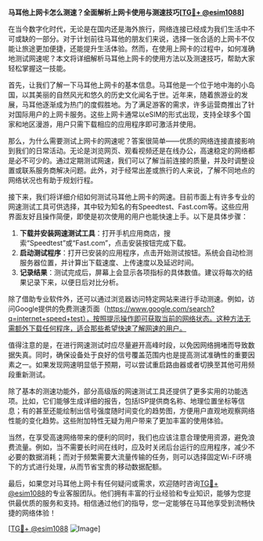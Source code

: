 **马耳他上网卡怎么测速？全面解析上网卡使用与测速技巧[[TG💪+ @esim1088](https://t.me/s/esim1088)]**

在当今数字化时代，无论是在国内还是海外旅行，网络连接已经成为我们生活中不可或缺的一部分。对于计划前往马耳他的朋友们来说，选择一张合适的上网卡不仅能让旅途更加便捷，还能提升生活体验。然而，在使用上网卡的过程中，如何准确地测试网速呢？本文将详细解析马耳他上网卡的使用方法以及测速技巧，帮助大家轻松掌握这一技能。

首先，让我们了解一下马耳他上网卡的基本信息。马耳他是一个位于地中海的小岛国，以其美丽的自然风光和悠久的历史文化闻名于世。近年来，随着旅游业的发展，马耳他逐渐成为热门的度假胜地。为了满足游客的需求，许多运营商推出了针对国际用户的上网卡服务。这些上网卡通常以eSIM的形式出现，支持全球多个国家和地区漫游，用户只需下载相应的应用程序即可激活并使用。

那么，为什么需要测试上网卡的网速呢？答案很简单——优质的网络连接直接影响到我们的日常活动。无论是浏览网页、观看视频还是在线办公，高速稳定的网络都是必不可少的。通过定期测试网速，我们可以了解当前连接的质量，并及时调整设置或联系服务商解决问题。此外，对于经常出差或旅行的人来说，了解不同地点的网络状况也有助于规划行程。

接下来，我们将详细介绍如何测试马耳他上网卡的网速。目前市面上有许多专业的网速测试工具可供选择，其中较为知名的有Speedtest、Fast.com等。这些应用界面友好且操作简便，即使是初次使用的用户也能快速上手。以下是具体步骤：

1. **下载并安装网速测试工具**：打开手机应用商店，搜索“Speedtest”或“Fast.com”，点击安装按钮完成下载。
2. **启动测试程序**：打开已安装的应用程序，点击开始测试按钮。系统会自动检测服务器位置，并计算出下载速度、上传速度以及延迟时间。
3. **记录结果**：测试完成后，屏幕上会显示各项指标的具体数值。建议将每次的结果记录下来，以便日后对比分析。

除了借助专业软件外，还可以通过浏览器访问特定网站来进行手动测速。例如，访问Google提供的免费测速页面（https://www.google.com/search?q=internet+speed+test），按照提示操作即可获取当前的网络状态。这种方法无需额外下载任何程序，适合那些希望快速了解网速的用户。

值得注意的是，在进行网速测试时应尽量避开高峰时段，以免因网络拥堵而导致数据失真。同时，确保设备处于良好的信号覆盖范围内也是提高测试准确性的重要因素之一。如果发现网速明显低于预期，可以尝试重启路由器或者切换至其他可用频段重新测试。

除了基本的测速功能外，部分高级版的网速测试工具还提供了更多实用的功能选项。比如，它们能够生成详细的报告，包括ISP提供商名称、地理位置坐标等信息；有的甚至还能绘制出信号强度随时间变化的趋势图，方便用户直观地观察网络性能的变化趋势。这些附加特性无疑为用户带来了更加丰富的使用体验。

当然，在享受高速网络带来的便利的同时，我们也应该注意合理使用资源，避免浪费流量。例如，当不需要长时间在线时，应及时关闭后台运行的应用程序，减少不必要的数据消耗；而对于频繁需要大流量传输的任务，则可以选择固定Wi-Fi环境下的方式进行处理，从而节省宝贵的移动数据配额。

最后，如果您对马耳他上网卡有任何疑问或需求，欢迎随时咨询[TG💪+ @esim1088](https://t.me/s/esim1088)的专业客服团队。他们拥有丰富的行业经验和专业知识，能够为您提供最优质的服务和支持。相信通过他们的指导，您一定能够在马耳他享受到流畅快捷的网络体验！

[[TG💪+ @esim1088](https://t.me/s/esim1088) ![Image](https://i.postimg.cc/4NQfJmqS/Snipaste-2025-05-13-00-14-12.png)]